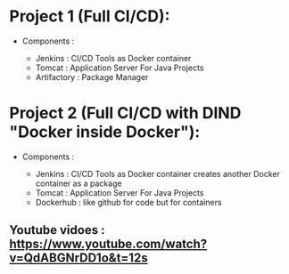 

# Project 1  (Full CI/CD): 
 - Components :

     - Jenkins : CI/CD Tools as Docker container 
     - Tomcat : Application Server For Java Projects 
     - Artifactory : Package Manager

# Project 2 (Full CI/CD with DIND "Docker inside Docker"): 
 - Components :

     - Jenkins : CI/CD Tools as Docker container creates another Docker container  as a package 
     - Tomcat : Application Server For Java Projects 
     - Dockerhub : like github for code but for containers  


## Youtube vidoes : https://www.youtube.com/watch?v=QdABGNrDD1o&t=12s
